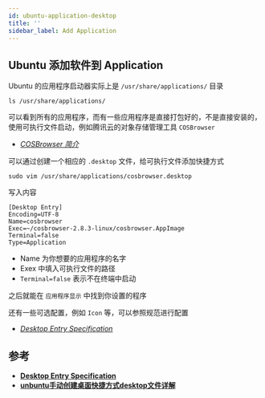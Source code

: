 ```yaml
---
id: ubuntu-application-desktop
title: ''
sidebar_label: Add Application
---
```


## Ubuntu 添加软件到 Application

Ubuntu 的应用程序启动器实际上是 `/usr/share/applications/` 目录

``` shell
ls /usr/share/applications/
```

可以看到所有的应用程序，而有一些应用程序是直接打包好的，不是直接安装的，使用可执行文件启动，例如腾讯云的对象存储管理工具 `COSBrowser`

- *[COSBrowser 简介](https://cloud.tencent.com/document/product/436/11366)*

可以通过创建一个相应的 `.desktop` 文件，给可执行文件添加快捷方式

```
sudo vim /usr/share/applications/cosbrowser.desktop
```

写入内容

``` shell
[Desktop Entry]
Encoding=UTF-8
Name=cosbrowser
Exec=~/cosbrowser-2.8.3-linux/cosbrowser.AppImage
Terminal=false
Type=Application
```
- Name 为你想要的应用程序的名字
- Exex 中填入可执行文件的路径
- `Terminal=false` 表示不在终端中启动

之后就能在 `应用程序显示` 中找到你设置的程序

还有一些可选配置，例如 `Icon` 等，可以参照规范进行配置
- *[Desktop Entry Specification](https://specifications.freedesktop.org/desktop-entry-spec/desktop-entry-spec-latest.html)*

## 参考
- **[Desktop Entry Specification](https://specifications.freedesktop.org/desktop-entry-spec/desktop-entry-spec-latest.html)**
- **[unbuntu手动创建桌面快捷方式desktop文件详解](https://blog.csdn.net/u011198687/article/details/121806095)**
